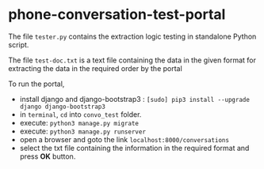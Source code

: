 # phone-conversation-test-portal
The file `tester.py` contains the extraction logic testing in standalone Python script.

The file `test-doc.txt` is a text file containing the data in the given format for extracting the data
in the required order by the portal

To run the portal,
  * install django and django-bootstrap3 : 
  `[sudo] pip3 install --upgrade django django-bootstrap3`
  * in `terminal`, `cd` into `convo_test` folder.
  * execute: `python3 manage.py migrate`
  * execute: `python3 manage.py runserver`
  * open a browser and goto the link `localhost:8000/conversations`
  * select the txt file containing the information in the required format and press **OK** button.

